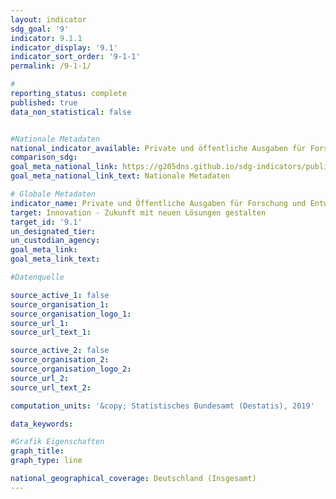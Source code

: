 ```yaml
---
layout: indicator                       
sdg_goal: '9'                       
indicator: 9.1.1                       
indicator_display: '9.1'                       
indicator_sort_order: '9-1-1'                       
permalink: /9-1-1/                       

#                       
reporting_status: complete                       
published: true                       
data_non_statistical: false                       


#Nationale Metadaten                       
national_indicator_available: Private und öffentliche Ausgaben für Forschung und Entwicklung                       
comparison_sdg:                       
goal_meta_national_link: https://g205dns.github.io/sdg-indicators/public/MetaDe/9.1..pdf
goal_meta_national_link_text: Nationale Metadaten                       

# Globale Metadaten                       
indicator_name: Private und Öffentliche Ausgaben für Forschung und Entwicklung                       
target: Innovation - Zukunft mit neuen Lösungen gestalten                       
target_id: '9.1'                       
un_designated_tier:                        
un_custodian_agency:                        
goal_meta_link:                        
goal_meta_link_text:                        

#Datenquelle                       

source_active_1: false                       
source_organisation_1:                        
source_organisation_logo_1:                        
source_url_1:                        
source_url_text_1:                        

source_active_2: false                       
source_organisation_2:                        
source_organisation_logo_2:                        
source_url_2:                        
source_url_text_2:                        

computation_units: '&copy; Statistisches Bundesamt (Destatis), 2019'                       

data_keywords:                        

#Grafik Eigenschaften                       
graph_title:                        
graph_type: line                       

national_geographical_coverage: Deutschland (Insgesamt)
---
```

